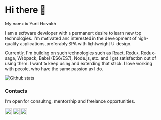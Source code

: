 # Hi there 👋
<p>My name is Yurii Heivakh</p>
<p>
I am a software developer with a permanent desire to learn new top technologies. I'm motivated and interested in the development of high-quality applications, preferably SPA with lightweight UI design.
</p>

<p>
Currently, I'm building on such technologies such as React, Redux, Redux-saga, Webpack, Babel (ES6/ES7), Node.js, etc. and I get satisfaction out of using them. I want to keep using and extending that stack. I love working with people, who have the same passion as I do. 
</p>

![Github stats](https://github-readme-stats.vercel.app/api?username=yuriigeivakh&show_icons=true&theme=dracula&hide=contribs,prs,stars)

### Contacts
I’m open for consulting, mentorship and freelance opportunities.

<a href="mailto:yurageyvakh@gmail.com"><img align="left" alt="Paqmind.com" width="22px" src="https://cdn.iconscout.com/icon/free/png-256/mail-1138-827052.png" style="max-width:100%;"></a>
<a href="https://www.linkedin.com/in/heivakh/"><img align="left" src="https://image.flaticon.com/icons/png/512/37/37019.png" width="22px" style="max-width:100%;"/></a>
<a href="https://www.facebook.com/yura.geyvakh"><img align="left" src="https://cdn2.iconfinder.com/data/icons/font-awesome/1792/facebook-official-512.png" width="22px" style="max-width:100%;"/></a>
